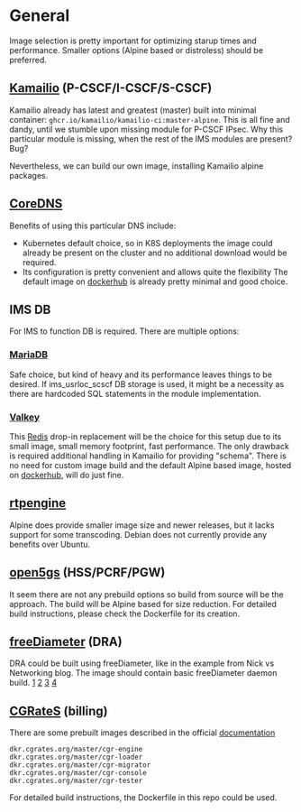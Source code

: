 # General

Image selection is pretty important for optimizing starup times and performance.
Smaller options (Alpine based or distroless) should be preferred.


## [Kamailio](https://github.com/kamailio/kamailio) (P-CSCF/I-CSCF/S-CSCF)
Kamailio already has latest and greatest (master) built into minimal container:
`ghcr.io/kamailio/kamailio-ci:master-alpine`. This is all fine and dandy, until we stumble upon missing module for P-CSCF IPsec. Why this particular module is missing, when the rest of the IMS modules are present? Bug?

Nevertheless, we can build our own image, installing Kamailio alpine packages.


## [CoreDNS](https://coredns.io)
Benefits of using this particular DNS include:
- Kubernetes default choice, so in K8S deployments the image could already be present on the cluster and no additional download would be required.
- Its configuration is pretty convenient and allows quite the flexibility
The default image on [dockerhub](https://hub.docker.com/r/coredns/coredns) is
already pretty minimal and good choice.


## IMS DB
For IMS to function DB is required. There are multiple options:
### [MariaDB](https://mariadb.org)
Safe choice, but kind of heavy and its performance leaves things to be desired. If  ims_usrloc_scscf DB storage is used, it might be a necessity as there are hardcoded SQL statements in the module implementation.

### [Valkey](https://valkey.io)
This [Redis](https://redis.io) drop-in replacement will be the choice for this
setup due to its small image, small memory footprint, fast performance. The only
drawback is required additional handling in Kamailio for providing "schema".
There is no need for custom image build and the default Alpine based image,
hosted on [dockerhub](https://hub.docker.com/r/valkey/valkey/tags?name=alpine),
will do just fine.


## [rtpengine](https://github.com/sipwise/rtpengine)
Alpine does provide smaller image size and newer releases, but it lacks support for some transcoding.
Debian does not currently provide any benefits over Ubuntu.


## [open5gs](https://github.com/open5gs/open5gs) (HSS/PCRF/PGW)
It seem there are not any prebuild options so build from source will be the
approach. The build will be Alpine based for size reduction. For detailed build
instructions, please check the Dockerfile for its creation.


## [freeDiameter](https://github.com/freeDiameter/freeDiameter) (DRA)
DRA could be built using freeDiameter, like in the example from Nick vs Networking blog.
The image should contain basic freeDiameter daemon build.
[1](https://nickvsnetworking.com/diameter-routing-agents-part-3-building-a-dra-with-freediameter/)
[2](https://nickvsnetworking.com/diameter-routing-agents-part-4-advanced-freediameter-dra-routing/)
[3](https://nickvsnetworking.com/diameter-routing-agents-part-5-avp-transformations/)
[4](https://nickvsnetworking.com/diameter-routing-agents-part-5-avp-transformations-with-freediameter-and-python-in-rt_pyform/)


## [CGRateS](https://github.com/cgrates/cgrates) (billing)
There are some prebuilt images described in the official [documentation](https://cgrates.readthedocs.io/en/latest/installation.html#pull-docker-images)
```
dkr.cgrates.org/master/cgr-engine
dkr.cgrates.org/master/cgr-loader
dkr.cgrates.org/master/cgr-migrator
dkr.cgrates.org/master/cgr-console
dkr.cgrates.org/master/cgr-tester
```
For detailed build instructions, the Dockerfile in this repo could be used.


